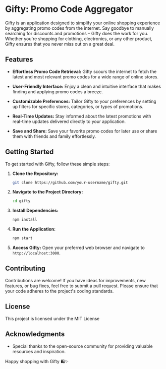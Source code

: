 
# Gifty: Promo Code Aggregator

Gifty is an application designed to simplify your online shopping experience by aggregating promo codes from the internet. Say goodbye to manually searching for discounts and promotions – Gifty does the work for you. Whether you're shopping for clothing, electronics, or any other product, Gifty ensures that you never miss out on a great deal.

## Features

- **Effortless Promo Code Retrieval:** Gifty scours the internet to fetch the latest and most relevant promo codes for a wide range of online stores.

- **User-Friendly Interface:** Enjoy a clean and intuitive interface that makes finding and applying promo codes a breeze.

- **Customizable Preferences:** Tailor Gifty to your preferences by setting up filters for specific stores, categories, or types of promotions.

- **Real-Time Updates:** Stay informed about the latest promotions with real-time updates delivered directly to your application.

- **Save and Share:** Save your favorite promo codes for later use or share them with friends and family effortlessly.

## Getting Started

To get started with Gifty, follow these simple steps:

1. **Clone the Repository:**
   ```bash
   git clone https://github.com/your-username/gifty.git
2.  **Navigate to the Project Directory:**
    
    ```bash
    cd gifty 
3.  **Install Dependencies:**
    
    ```bash    
    npm install 
4.  **Run the Application:**
    
    ```bash    
    npm start    
5.  **Access Gifty:** Open your preferred web browser and navigate to `http://localhost:3000`.
    

## Contributing

Contributions are welcome! If you have ideas for improvements, new features, or bug fixes, feel free to submit a pull request. Please ensure that your code adheres to the project's coding standards.

## License

This project is licensed under the MIT License

## Acknowledgments

-   Special thanks to the open-source community for providing valuable resources and inspiration.

Happy shopping with Gifty 🛍️✨
